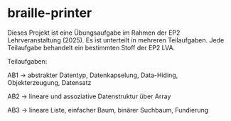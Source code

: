 # braille-printer
Dieses Projekt ist eine Übungsaufgabe im Rahmen der EP2 Lehrveranstaltung (2025). Es ist unterteilt in mehreren Teilaufgaben. Jede Teilaufgabe behandelt ein bestimmten Stoff der EP2 LVA.

Teilaufgaben:

AB1 -> abstrakter Datentyp, Datenkapselung, Data-Hiding, Objekterzeugung, Datensatz

AB2 -> lineare und assoziative Datenstruktur über Array

AB3 -> lineare Liste, einfacher Baum, binärer Suchbaum, Fundierung
